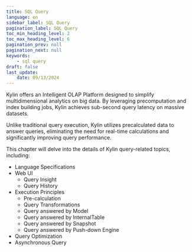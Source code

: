 ```yaml
---
title: SQL Query
language: en
sidebar_label: SQL Query
pagination_label: SQL Query
toc_min_heading_level: 2
toc_max_heading_level: 6
pagination_prev: null
pagination_next: null
keywords:
    - sql query
draft: false
last_update:
    date: 09/13/2024
---
```


Kylin offers an Intelligent OLAP Platform designed to simplify multidimensional analytics on big data. By leveraging precomputation and index building jobs, Kylin achieves sub-second query latency on massive datasets.

Unlike traditional query execution, Kylin utilizes precalculated data to answer queries, eliminating the need for real-time calculations and significantly improving query performance.

This chapter will delve into the details of Kylin query-related topics, including:
* Language Specifications
* Web UI
    * Query Insight
    * Query History
* Execution Principles
    * Pre-calculation
    * Query Transformations
    * Query answered by Model
    * Query answered by InternalTable
    * Query answered by Snapshot
    * Query answered by Push-down Engine
* Query Optimization
* Asynchronous Query
